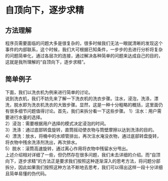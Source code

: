 # 自顶向下，逐步求精
## 方法理解
程序员需要面临的问题大多是很复杂的，很多时候我们无法一眼就清晰的发现这个事件的内部联系，这个时候，我们大可根据已知条件，一步步的去进行分析将复杂的问题简单化，通过各层次的连接，通过解决各种简单的问题来达成自己的目的，这就是我所理解的“自顶向下，逐步求精”。
## 简单例子
下面，我们以洗衣机为例来进行简单的讨论。  
说到洗衣机，我们不妨先来了解一下洗衣机的洗衣步骤。注水，浸泡，洗涤，漂洗，脱水即为洗衣机洗衣的大致步骤。显然，这是一种十分粗略的概括，这里面仍有很多细节问题值得讨论。首先，我们来拆分看一下这些步骤。
1）注水：用户需要进行水量的选择。  
2）浸泡：需要根据用户选择的模式决定浸泡的时间。  
3）洗涤：通过底部转盘旋转，直筒摇动使衣物与筒壁摩擦以达到洗涤的目的。   
4）漂洗：放水，将桶中的水顺管排出，再次注水淹没衣物，通过底部转盘旋转，将衣物中残余洗涤剂洗出，再次排水。   
5）脱水：滚筒高速旋转，通过离心作用将衣物中残留水分甩出。   
上述介绍相对详细了一些，但仍然存在很多问题，我们未去详细的介绍。而“自顶向下，逐步求精”的方法正是要求我们按照这种逐渐深入的思考方法，将问题分部拆分，因此如果我们按照这种方法不断地去思考，我们可以得出这样一段十分详细且简单易懂的伪代码。  
